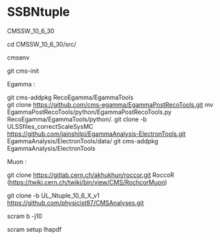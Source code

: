 # SSBNtuple

CMSSW_10_6_30 

cd CMSSW_10_6_30/src/

cmsenv 

git cms-init 

Egamma : 

git cms-addpkg RecoEgamma/EgammaTools  
git clone https://github.com/cms-egamma/EgammaPostRecoTools.git
mv EgammaPostRecoTools/python/EgammaPostRecoTools.py RecoEgamma/EgammaTools/python/.
git clone -b ULSSfiles_correctScaleSysMC https://github.com/jainshilpi/EgammaAnalysis-ElectronTools.git EgammaAnalysis/ElectronTools/data/
git cms-addpkg EgammaAnalysis/ElectronTools

Muon : 

git clone https://gitlab.cern.ch/akhukhun/roccor.git RoccoR  (https://twiki.cern.ch/twiki/bin/view/CMS/RochcorMuon)

git clone -b UL_Ntuple_10_6_X_v1 https://github.com/physicist87/CMSAnalyses.git

scram b -j10

scram setup lhapdf

